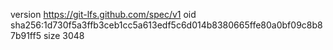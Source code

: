 version https://git-lfs.github.com/spec/v1
oid sha256:1d730f5a3ffb3ceb1cc5a613edf5c6d014b8380665ffe80a0bf09c8b87b91ff5
size 3048
